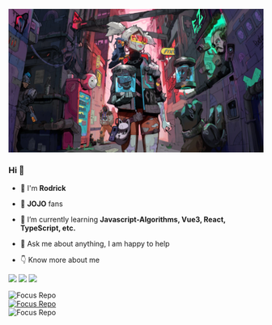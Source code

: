 ![image-20201123182817456](public/16618-wallhaven-rd3wrq.webp)

### Hi  👋

- 🔭 I'm **Rodrick**

- 🦾 **JOJO** fans

- 🌱 I’m currently learning  **Javascript-Algorithms, Vue3, React, TypeScript, etc.**

- 💬 Ask me about anything, I am happy to help

- 👇 Know more about me

[![](https://badgen.net/badge/blog/檐上有月☽/?icon=sourcegraph&color=FFC83D)](https://rodrick.cn) [![](https://badgen.net/badge/github/Rodrick278/?icon=github&color=blue&label)](https://github.com/rodrick278/) [![](https://badgen.net/badge/yuque/yuque/?icon=telegram&color=34CE7B&label)](https://www.yuque.com/rodrick-miz0p)
  


![Focus Repo](https://github-readme-stats.anuraghazra1.vercel.app/api/top-langs/?username=rodrick278&layout=compact&bg_color=30,e96443,904e95&title_color=fff&text_color=fff)<br/>
[![Focus Repo](https://github-readme-stats.vercel.app/api/pin/?username=rodrick278&repo=CSS-Notes&show_owner=true&layout=compact&bg_color=30,e96443,904e95&title_color=fff&text_color=fff)](https://github.com/rodrick278/CSS-Notes)<br/>
![Focus Repo](https://github-readme-stats.vercel.app/api?username=rodrick278&layout=compact&bg_color=30,e96443,904e95&title_color=fff&text_color=fff&show_icons=false&hide=prs,contribs)<br/>
